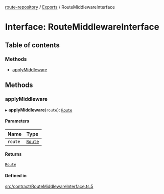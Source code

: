 [route-repository](../README.md) / [Exports](../modules.md) / RouteMiddlewareInterface

# Interface: RouteMiddlewareInterface

## Table of contents

### Methods

- [applyMiddleware](RouteMiddlewareInterface.md#applymiddleware)

## Methods

### applyMiddleware

▸ **applyMiddleware**(`route`): [`Route`](../classes/Route.md)

#### Parameters

| Name | Type |
| :------ | :------ |
| `route` | [`Route`](../classes/Route.md) |

#### Returns

[`Route`](../classes/Route.md)

#### Defined in

[src/contract/RouteMiddlewareInterface.ts:5](https://github.com/nonetallt/front-to-back-router/blob/7fcdd9c/src/contract/RouteMiddlewareInterface.ts#L5)
